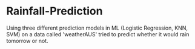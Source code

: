 # Rainfall-Prediction

Using three different prediction models in ML (Logistic Regression, KNN, SVM) on a data called 'weatherAUS' tried to predict whether it would rain tomorrow or not.
